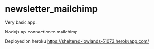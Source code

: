 # newsletter_mailchimp

Very basic app.

Nodejs api connection to mailchimp.

Deployed on heroku https://sheltered-lowlands-51073.herokuapp.com/

